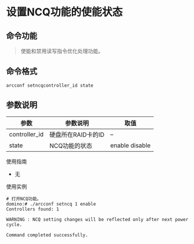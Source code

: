 # 设置NCQ功能的使能状态

## 命令功能
>使能和禁用读写指令优化处理功能。

## 命令格式
`arcconf setncqcontroller_id state`

## 参数说明
| 参数| 参数说明| 取值|
| ---- | ---- | ----|
| controller_id | 硬盘所在RAID卡的ID | –|
| state | NCQ功能的状态 | enable disable|

使用指南
- 无

使用实例
~~~
# 打开NCQ功能。
domino:# ./arcconf setncq 1 enable
Controllers found: 1 

WARNING : NCQ setting changes will be reflected only after next power cycle. 

Command completed successfully.
~~~

